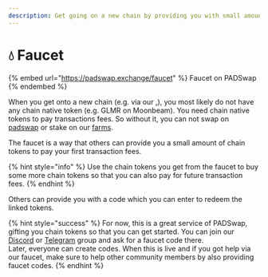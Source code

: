 ```yaml
---
description: Get going on a new chain by providing you with small amounts to pay Gas.
---
```


# 💧 Faucet

{% embed url="https://padswap.exchange/faucet" %}
Faucet on PADSwap
{% endembed %}

When you get onto a new chain (e.g. via our [.](./ "mention")), you most likely do not have any chain native token (e.g. GLMR on Moonbeam). You need chain native tokens to pay transactions fees. So without it, you can not swap on [padswap](../padswap/ "mention") or stake on our [farms](../farms/ "mention").

The faucet is a way that others can provide you a small amount of chain tokens to pay your first transaction fees.

{% hint style="info" %}
Use the chain tokens you get from the faucet to buy some more chain tokens so that you can also pay for future transaction fees.
{% endhint %}

Others can provide you with a code which you can enter to redeem the linked tokens.

{% hint style="success" %}
For now, this is a great service of PADSwap, gifting you chain tokens so that you can get started. You can join our [Discord](https://discord.gg/hTQ4z4Zn9p) or [Telegram](https://t.me/toadnetwork) group and ask for a faucet code there.\
Later, everyone can create codes. When this is live and if you got help via our faucet, make sure to help other community members by also providing faucet codes.
{% endhint %}
